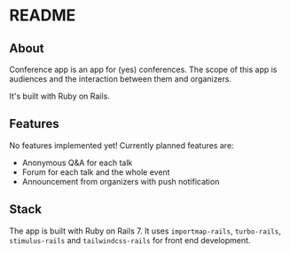 # README

## About

Conference app is an app for (yes) conferences. The scope of this app is audiences and the interaction between them and organizers.

It's built with Ruby on Rails.

## Features

No features implemented yet! Currently planned features are:

* Anonymous Q&A for each talk
* Forum for each talk and the whole event
* Announcement from organizers with push notification

## Stack

The app is built with Ruby on Rails 7. It uses `importmap-rails`, `turbo-rails`, `stimulus-rails` and `tailwindcss-rails` for front end development.
